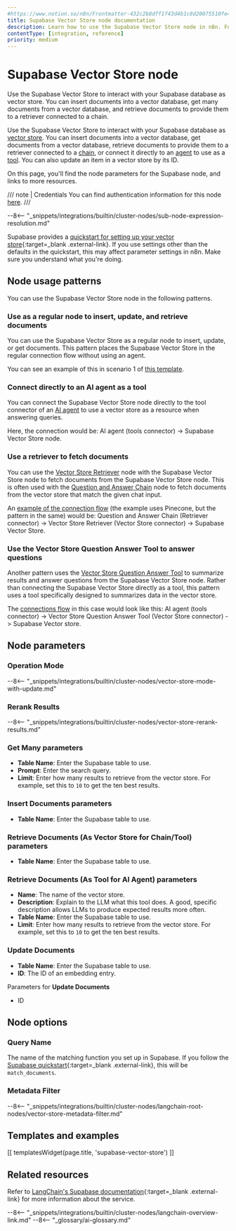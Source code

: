 ```yaml
---
#https://www.notion.so/n8n/Frontmatter-432c2b8dff1f43d4b1c8d20075510fe4
title: Supabase Vector Store node documentation
description: Learn how to use the Supabase Vector Store node in n8n. Follow technical documentation to integrate Supabase Vector Store node into your workflows.
contentType: [integration, reference]
priority: medium
---
```


# Supabase Vector Store node


Use the Supabase Vector Store to interact with your Supabase database as vector store. You can insert documents into a vector database, get many documents from a vector database, and retrieve documents to provide them to a retriever connected to a chain. 

Use the Supabase Vector Store to interact with your Supabase database as [vector store](/glossary.md#ai-vector-store). You can insert documents into a vector database, get documents from a vector database, retrieve documents to provide them to a retriever connected to a [chain](/glossary.md#ai-chain), or connect it directly to an [agent](/glossary.md#ai-agent) to use as a [tool](/glossary.md#ai-tool). You can also update an item in a vector store by its ID.


On this page, you'll find the node parameters for the Supabase node, and links to more resources.

/// note | Credentials
You can find authentication information for this node [here](/integrations/builtin/credentials/supabase.md).
///

--8<-- "_snippets/integrations/builtin/cluster-nodes/sub-node-expression-resolution.md"
	
Supabase provides a [quickstart for setting up your vector store](https://supabase.com/docs/guides/ai/langchain?database-method=sql){:target=_blank .external-link}. If you use settings other than the defaults in the quickstart, this may affect parameter settings in n8n. Make sure you understand what you're doing.

## Node usage patterns

You can use the Supabase Vector Store node in the following patterns.

### Use as a regular node to insert, update, and retrieve documents

You can use the Supabase Vector Store as a regular node to insert, update, or get documents. This pattern places the Supabase Vector Store in the regular connection flow without using an agent.

You can see an example of this in scenario 1 of [this template](https://n8n.io/workflows/2621-ai-agent-to-chat-with-files-in-supabase-storage/).

### Connect directly to an AI agent as a tool

You can connect the Supabase Vector Store node directly to the tool connector of an [AI agent](/integrations/builtin/cluster-nodes/root-nodes/n8n-nodes-langchain.agent/index.md) to use a vector store as a resource when answering queries.

Here, the connection would be: AI agent (tools connector) -> Supabase Vector Store node.

### Use a retriever to fetch documents

You can use the [Vector Store Retriever](/integrations/builtin/cluster-nodes/sub-nodes/n8n-nodes-langchain.retrievervectorstore.md) node with the Supabase Vector Store node to fetch documents from the Supabase Vector Store node. This is often used with the [Question and Answer Chain](/integrations/builtin/cluster-nodes/root-nodes/n8n-nodes-langchain.chainretrievalqa/index.md) node to fetch documents from the vector store that match the given chat input.

An [example of the connection flow](https://n8n.io/workflows/1960-ask-questions-about-a-pdf-using-ai/) (the example uses Pinecone, but the pattern in the same) would be: Question and Answer Chain (Retriever connector) -> Vector Store Retriever (Vector Store connector) -> Supabase Vector Store.

### Use the Vector Store Question Answer Tool to answer questions

Another pattern uses the [Vector Store Question Answer Tool](/integrations/builtin/cluster-nodes/sub-nodes/n8n-nodes-langchain.toolvectorstore.md) to summarize results and answer questions from the Supabase Vector Store node. Rather than connecting the Supabase Vector Store directly as a tool, this pattern uses a tool specifically designed to summarizes data in the vector store.

The [connections flow](https://n8n.io/workflows/2621-ai-agent-to-chat-with-files-in-supabase-storage/) in this case would look like this: AI agent (tools connector) -> Vector Store Question Answer Tool (Vector Store connector) -> Supabase Vector store.

## Node parameters


### Operation Mode

--8<-- "_snippets/integrations/builtin/cluster-nodes/vector-store-mode-with-update.md"

### Rerank Results

--8<-- "_snippets/integrations/builtin/cluster-nodes/vector-store-rerank-results.md"

<!-- vale from-write-good.Weasel = NO -->
### Get Many parameters
<!-- vale from-write-good.Weasel = YES -->

* **Table Name**: Enter the Supabase table to use.
* **Prompt**: Enter the search query.
* **Limit**: Enter how many results to retrieve from the vector store. For example, set this to `10` to get the ten best results.

### Insert Documents parameters

* **Table Name**: Enter the Supabase table to use.


### Retrieve Documents (As Vector Store for Chain/Tool) parameters

* **Table Name**: Enter the Supabase table to use.

### Retrieve Documents (As Tool for AI Agent) parameters

* **Name**: The name of the vector store.
* **Description**: Explain to the LLM what this tool does. A good, specific description allows LLMs to produce expected results more often.
* **Table Name**: Enter the Supabase table to use.
* **Limit**: Enter how many results to retrieve from the vector store. For example, set this to `10` to get the ten best results.

### Update Documents

* **Table Name**: Enter the Supabase table to use.
* **ID**: The ID of an embedding entry.

Parameters for **Update Documents**

* ID

## Node options

### Query Name

The name of the matching function you set up in Supabase. If you follow the [Supabase quickstart](https://supabase.com/docs/guides/ai/langchain?database-method=sql){:target=_blank .external-link}, this will be `match_documents`.

### Metadata Filter

--8<-- "_snippets/integrations/builtin/cluster-nodes/langchain-root-nodes/vector-store-metadata-filter.md"

## Templates and examples

<!-- see https://www.notion.so/n8n/Pull-in-templates-for-the-integrations-pages-37c716837b804d30a33b47475f6e3780 -->
[[ templatesWidget(page.title, 'supabase-vector-store') ]]

## Related resources

Refer to [LangChain's Supabase documentation](https://js.langchain.com/docs/integrations/vectorstores/supabase/){:target=_blank .external-link} for more information about the service.

--8<-- "_snippets/integrations/builtin/cluster-nodes/langchain-overview-link.md"
--8<-- "_glossary/ai-glossary.md"
